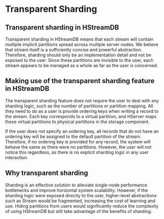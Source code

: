 # Transparent Sharding

## Transparent sharding in HStreamDB

Transparent sharding in HStreamDB means that each stream will contain multiple
implicit partitions spread across multiple server nodes. We believe that stream
itself is a sufficiently concise and powerful abstraction. Therefore, sharding
should only be an implementation detail and not be exposed to the user. Since
these partitions are invisible to the user, each stream appears to be managed as
a whole as far as the user is concerned.

## Making use of the transparent sharding feature in HStreamDB

The transparent sharding feature does not require the user to deal with any
sharding logic, such as the number of partitions or partition mapping. All they
need to do as a user is provide ordering keys when writing a record to the
stream. Each key corresponds to a virtual partition, and HServer maps these
virtual partitions to physical partitions in the storage component.

If the user does not specify an ordering key, all records that do not have an
ordering key will be assigned to the default partition of the stream. Therefore,
if no ordering key is provided for any record, the system will behave the same
as there were no partitions. However, the user will not notice this regardless,
as there is no explicit sharding logic in any user interaction.

## Why transparent sharding

Sharding is an effective solution to alleviate single-node performance
bottlenecks and improve horizontal system scalability. However, if the sharding
logic were exposed directly to the user, higher-level abstractions such as
Stream would be fragmented, increasing the cost of learning and use. Hiding
partitions from users would significantly reduce the complexity of using
HStreamDB but still take advantage of the benefits of sharding.
